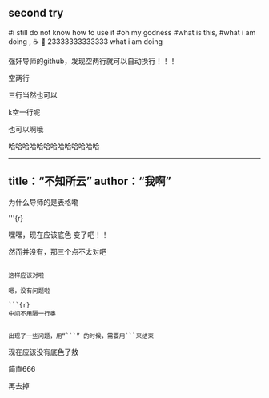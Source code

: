 
## second try

#i still do not know how to use it 
#oh my godness
#what is this,
#what i am doing ,
:coffee:
:pizza:
23333333333333
what i am doing



强奸导师的github，发现空两行就可以自动换行！！！

空两行



三行当然也可以

k空一行呢

也可以啊哦

哈哈哈哈哈哈哈哈哈哈哈哈哈

---
title：“不知所云”
author：“我啊”
---

为什么导师的是表格嘞

'''{r}

嘿嘿，现在应该底色 变了吧！！

然而并没有，那三个点不太对吧

```{r}

这样应该对啦

嗯，没有问题啦

```{r}
中间不用隔一行奥


出现了一些问题，用“```” 的时候，需要用```来结束
```

现在应该没有底色了敖

简直666

再去掉

